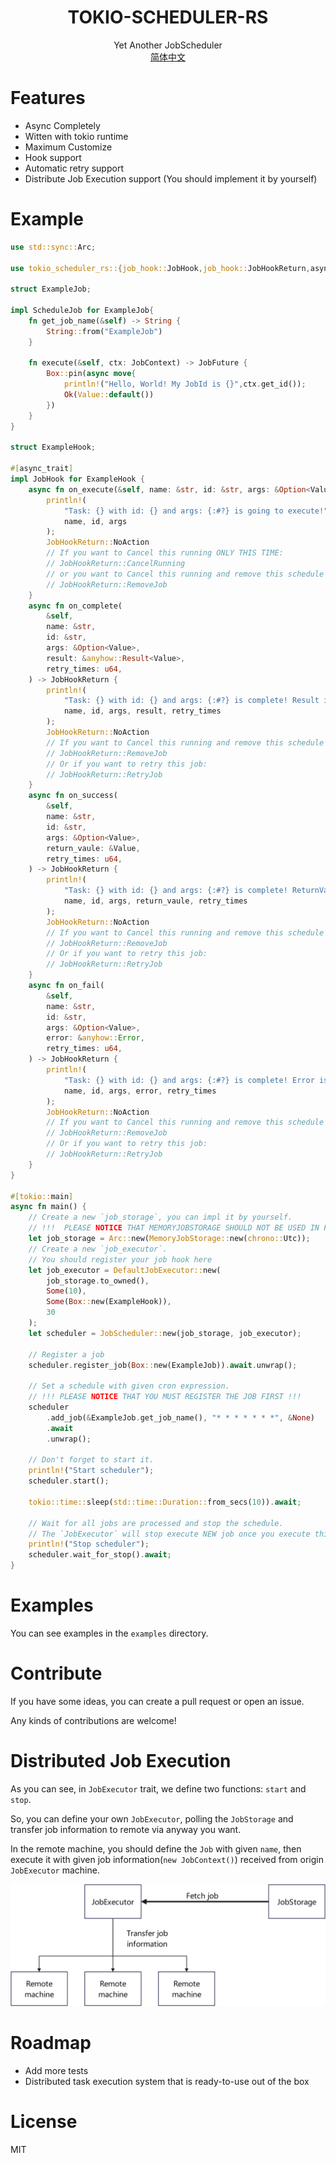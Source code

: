 <div style="text-align: center"><h1>TOKIO-SCHEDULER-RS</h1></div>

<div style="text-align: center">Yet Another JobScheduler</div>

<div style="text-align: center"><a href="README_CN.MD">简体中文</a></div>

# Features
* Async Completely
* Witten with tokio runtime
* Maximum Customize
* Hook support
* Automatic retry support
* Distribute Job Execution support (You should implement it by yourself)

# Example
```rust
use std::sync::Arc;

use tokio_scheduler_rs::{job_hook::JobHook,job_hook::JobHookReturn,async_trait,DefaultJobExecutor, JobScheduler, MemoryJobStorage, JobContext, JobFuture,Value,ScheduleJob};

struct ExampleJob;

impl ScheduleJob for ExampleJob{
    fn get_job_name(&self) -> String {
        String::from("ExampleJob")
    }

    fn execute(&self, ctx: JobContext) -> JobFuture {
        Box::pin(async move{
            println!("Hello, World! My JobId is {}",ctx.get_id());
            Ok(Value::default())
        })
    }
}

struct ExampleHook;

#[async_trait]
impl JobHook for ExampleHook {
    async fn on_execute(&self, name: &str, id: &str, args: &Option<Value>) -> JobHookReturn {
        println!(
            "Task: {} with id: {} and args: {:#?} is going to execute!",
            name, id, args
        );
        JobHookReturn::NoAction
        // If you want to Cancel this running ONLY THIS TIME:
        // JobHookReturn::CancelRunning
        // or you want to Cancel this running and remove this schedule forever:
        // JobHookReturn::RemoveJob
    }
    async fn on_complete(
        &self,
        name: &str,
        id: &str,
        args: &Option<Value>,
        result: &anyhow::Result<Value>,
        retry_times: u64,
    ) -> JobHookReturn {
        println!(
            "Task: {} with id: {} and args: {:#?} is complete! Result is: {:#?}, retry time is: {}",
            name, id, args, result, retry_times
        );
        JobHookReturn::NoAction
        // If you want to Cancel this running and remove this schedule forever:
        // JobHookReturn::RemoveJob
        // Or if you want to retry this job:
        // JobHookReturn::RetryJob
    }
    async fn on_success(
        &self,
        name: &str,
        id: &str,
        args: &Option<Value>,
        return_vaule: &Value,
        retry_times: u64,
    ) -> JobHookReturn {
        println!(
            "Task: {} with id: {} and args: {:#?} is complete! ReturnValue is: {:#?}, retry time is: {}",
            name, id, args, return_vaule, retry_times
        );
        JobHookReturn::NoAction
        // If you want to Cancel this running and remove this schedule forever:
        // JobHookReturn::RemoveJob
        // Or if you want to retry this job:
        // JobHookReturn::RetryJob
    }
    async fn on_fail(
        &self,
        name: &str,
        id: &str,
        args: &Option<Value>,
        error: &anyhow::Error,
        retry_times: u64,
    ) -> JobHookReturn {
        println!(
            "Task: {} with id: {} and args: {:#?} is complete! Error is: {:#?}, retry time is: {}",
            name, id, args, error, retry_times
        );
        JobHookReturn::NoAction
        // If you want to Cancel this running and remove this schedule forever:
        // JobHookReturn::RemoveJob
        // Or if you want to retry this job:
        // JobHookReturn::RetryJob
    }
}

#[tokio::main]
async fn main() {
    // Create a new `job_storage`, you can impl it by yourself.
    // !!!  PLEASE NOTICE THAT MEMORYJOBSTORAGE SHOULD NOT BE USED IN PRODUCTION  !!!
    let job_storage = Arc::new(MemoryJobStorage::new(chrono::Utc));
    // Create a new `job_executor`.
    // You should register your job hook here
    let job_executor = DefaultJobExecutor::new(
        job_storage.to_owned(),
        Some(10),
        Some(Box::new(ExampleHook)),
        30
    );
    let scheduler = JobScheduler::new(job_storage, job_executor);

    // Register a job
    scheduler.register_job(Box::new(ExampleJob)).await.unwrap();

    // Set a schedule with given cron expression.
    // !!! PLEASE NOTICE THAT YOU MUST REGISTER THE JOB FIRST !!!
    scheduler
        .add_job(&ExampleJob.get_job_name(), "* * * * * * *", &None)
        .await
        .unwrap();

    // Don't forget to start it.
    println!("Start scheduler");
    scheduler.start();

    tokio::time::sleep(std::time::Duration::from_secs(10)).await;

    // Wait for all jobs are processed and stop the schedule.
    // The `JobExecutor` will stop execute NEW job once you execute this.
    println!("Stop scheduler");
    scheduler.wait_for_stop().await;
}
```
# Examples
You can see examples in the `examples` directory.

# Contribute
If you have some ideas, you can create a pull request or open an issue.

Any kinds of contributions are welcome!

# Distributed Job Execution
As you can see, in `JobExecutor` trait, we define two functions: `start` and `stop`.

So, you can define your own `JobExecutor`, polling the `JobStorage` and transfer job information to remote via anyway you want.

In the remote machine, you should define the `Job` with given `name`, then execute it with given job information(`new JobContext()`) received from origin `JobExecutor` machine.

![DistributedJob](assets/DistributedJob.jpg "Distributed Job Execution")

# Roadmap
* Add more tests
* Distributed task execution system that is ready-to-use out of the box

# License
MIT